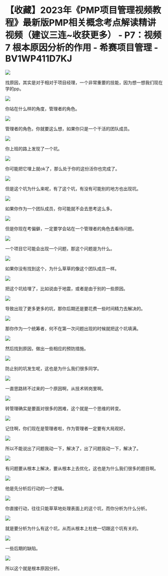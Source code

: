 # 【收藏】2023年《PMP项目管理视频教程》最新版PMP相关概念考点解读精讲视频（建议三连~收获更多） - P7：视频7 根本原因分析的作用 - 希赛项目管理 - BV1WP411D7KJ

![](img/11e7297bab5de2b3ada33379936ae337_0.png)

找原因，其实是对于相对于项目经理，一个非常重要的技能，因为想一想我们现在学的pp。

![](img/11e7297bab5de2b3ada33379936ae337_2.png)

你站在什么样的角度，管理者的角色。

![](img/11e7297bab5de2b3ada33379936ae337_4.png)

管理者的角色，你就要这么想，如果你只是一个干活的团队成员。

![](img/11e7297bab5de2b3ada33379936ae337_6.png)

你上班的路上发现了一个坑。

![](img/11e7297bab5de2b3ada33379936ae337_8.png)

你可能把它埋上就ok了，那么处于你的这份活你也完成了。

![](img/11e7297bab5de2b3ada33379936ae337_10.png)

但是这个坑为什么来呢，有了这个坑，有没有可能别的地方也出现坑。

![](img/11e7297bab5de2b3ada33379936ae337_12.png)

如果你作为一个团队成员，你可能就不会去思考这么多。

![](img/11e7297bab5de2b3ada33379936ae337_14.png)

但是你现在考偏僻，一定要学会站在一个管理者的角色去看待问题。

![](img/11e7297bab5de2b3ada33379936ae337_16.png)

一个项目它可能会出现一个问题，那这个问题是为什么。

![](img/11e7297bab5de2b3ada33379936ae337_18.png)

如果你没有找到这个，为什么草草的像这个团队成员一样。

![](img/11e7297bab5de2b3ada33379936ae337_20.png)

把这个坑给埋了，比如说由于地震，或者是由于别的一些原因。

![](img/11e7297bab5de2b3ada33379936ae337_22.png)

导致出现了更多更多的坑，那你后期还是要花费一些时间精力去解决的。

![](img/11e7297bab5de2b3ada33379936ae337_24.png)

那你作为一个统筹者，何不在第一次问题出现的时候就把这个坑填满。

![](img/11e7297bab5de2b3ada33379936ae337_26.png)

然后找到原因，做出一些相应的预防措施。

![](img/11e7297bab5de2b3ada33379936ae337_28.png)

防止别的坑发生呢，这也是为什么我们很多同学。

![](img/11e7297bab5de2b3ada33379936ae337_30.png)

一直思路转不过来的一个原因啊，从技术转岗里啊。

![](img/11e7297bab5de2b3ada33379936ae337_32.png)

转管理确实是要面对很多的困难，这个就是一个思维的转变。

![](img/11e7297bab5de2b3ada33379936ae337_34.png)

记住啊，你们现在是管理者啦，作为管理者一定要有大局观好。

![](img/11e7297bab5de2b3ada33379936ae337_36.png)

所以不能说出了问题我动一下，解决了，出了问题我动一下，解决了。

![](img/11e7297bab5de2b3ada33379936ae337_38.png)

有问题要从根本上解决，要从根本上去优化，这也是为什么我们很多的题目啊。

![](img/11e7297bab5de2b3ada33379936ae337_40.png)

他是先分析后行动的一个逻辑。

![](img/11e7297bab5de2b3ada33379936ae337_42.png)

你直接行动，往往只能草草地处理表面上的这个坑，而你分析为什么分析。

![](img/11e7297bab5de2b3ada33379936ae337_44.png)

就是要分析为什么有这个坑，从而从根本上杜绝一切跟这个坑有关的。

![](img/11e7297bab5de2b3ada33379936ae337_46.png)

一些后期的缺陷。

![](img/11e7297bab5de2b3ada33379936ae337_48.png)

所以这个就是根本原因分析。
